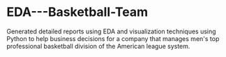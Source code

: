 # EDA---Basketball-Team
Generated detailed reports using EDA and visualization techniques using Python to help business decisions for a company that manages men's top professional basketball division of the American league system. 

